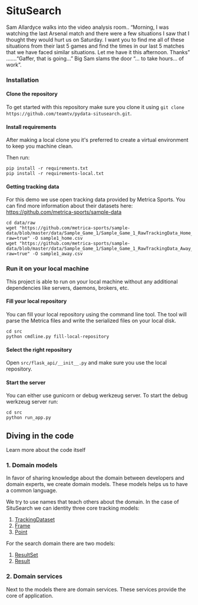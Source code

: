 # SituSearch

Sam Allardyce walks into the video analysis room.. “Morning, I was watching the last Arsenal match and there were a few situations I saw that I thought they would hurt us on Saturday. I want you to find me all of these situations from their last 5 games and find the times in our last 5 matches that we have faced similar situations. Let me have it this afternoon. Thanks” …….“Gaffer, that is going…” Big Sam slams the door “… to take hours… of work”.



### Installation

#### Clone the repository
To get started with this repository make sure you clone it using `git clone https://github.com/teamtv/pydata-situsearch.git`.

#### Install requirements
After making a local clone you it's preferred to create a virtual environment to keep you machine clean.

Then run:
```shell script
pip install -r requirements.txt
pip install -r requirements-local.txt
```

#### Getting tracking data
For this demo we use open tracking data provided by Metrica Sports. You can find more information about their datasets here: https://github.com/metrica-sports/sample-data

```shell script
cd data/raw
wget "https://github.com/metrica-sports/sample-data/blob/master/data/Sample_Game_1/Sample_Game_1_RawTrackingData_Home_Team.csv?raw=true" -O sample1_home.csv
wget "https://github.com/metrica-sports/sample-data/blob/master/data/Sample_Game_1/Sample_Game_1_RawTrackingData_Away_Team.csv?raw=true" -O sample1_away.csv
```


### Run it on your local machine
This project is able to run on your local machine without any additional dependencies like servers, daemons, brokers, etc.

#### Fill your local repository
You can fill your local repository using the command line tool. The tool will parse the Metrica files and write the serialized files on your local disk.
```shell script
cd src
python cmdline.py fill-local-repository
```

#### Select the right repository
Open `src/flask_api/__init__.py` and make sure you use the local repository.

#### Start the server
You can either use gunicorn or debug werkzeug server. To start the debug werkzeug server run:
```shell script
cd src
python run_app.py
```


## Diving in the code
Learn more about the code itself

### 1. Domain models
In favor of sharing knowledge about the domain between developers and domain experts, we create domain models. These models helps us to have a common language.

We try to use names that teach others about the domain. In the case of SituSearch we can identity three core tracking models:
1. [TrackingDataset](https://github.com/teamtv/pydata-situsearch/blob/master/src/domain/models/tracking.py#L34)
2. [Frame](https://github.com/teamtv/pydata-situsearch/blob/master/src/domain/models/tracking.py#L25)
3. [Point](https://github.com/teamtv/pydata-situsearch/blob/master/src/domain/models/tracking.py#L9)

For the search domain there are two models:
1. [ResultSet](https://github.com/teamtv/pydata-situsearch/blob/master/src/domain/models/search.py#L16)
2. [Result](https://github.com/teamtv/pydata-situsearch/blob/master/src/domain/models/search.py#L6)

### 2. Domain services
Next to the models there are domain services. These services provide the core of application.


